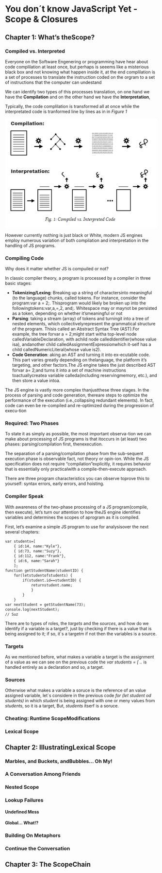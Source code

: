 # You don´t know JavaScript Yet - Scope & Closures



## Chapter 1: What’s theScope?

### Compiled vs. Interpreted
Everyone on the Software Engenering or programming have hear about code complilation at least once, but perhaps is seeems like a misterious black box and not knowing what happen inside it, at the end complilation is a set of processes to translate the instruction coded on the orgram to a set of instructions that the computer can undestand

We can identify two types of this processes translation, on one hand we have the **Compilation** and on the other hand we have the **Interpretation**, 

Typically, the code complilation is transformed all at once while the interpretated code is tranformed line by lines as in in *Figure 1*

![This is an image](./Img/Figure1.png)

However currently nothing is just black or White, modern JS engines employ numerous variation of both compilation and interpretation in the handling of JS programs.

### Compiling Code

Why does it matter whether JS is compuiled or not?

In classic compiler theory, a program is processed by a compiler in three basic stages:

- **Tokenizing/Lexing**:
    Breaking up a string of charactersinto meaningful (to the language) chunks, called tokens.
    For instance, consider the program:var a = 2;. Thisprogram would likely be broken up into the followingtokens:var,a,=,2, and;. Whitespace may or maynot be persisted as a token, depending on whether it’smeaningful or not
- **Parsing**:
    taking a stream (array) of tokens and turningit into a tree of nested elements, which collectivelyrepresent the grammatical structure of the program. Thisis called an Abstract Syntax Tree (AST).For example, the tree forvar a = 2;might start witha top-level node calledVariableDeclaration, with achild node calledIdentifier(whose value isa), andanother child calledAssignmentExpressionwhich it-self has a child calledNumericLiteral(whose value is2).
- **Code Generation**:
    aking an AST and turning it into ex-ecutable code. This part varies greatly depending on thelanguage, the platform it’s targeting, and other factors.The JS engine takes the just described AST forvar a= 2;and turns it into a set of machine instructions toactuallycreatea variable calleda(including reservingmemory, etc.), and then store a value intoa.

The JS engine is vastly more complex thanjustthese three stages. In the process of parsing and code generation, thereare steps to optimize the performance of the execution (i.e.,collapsing redundant elements). In fact, code can even be re-compiled and re-optimized during the progression of execu-tion

### Required: Two Phases
To state it as simply as possible, the most important observa-tion we can make about processing of JS programs is that itoccurs in (at least) two phases: parsing/compilation first, thenexecution.

The separation of a parsing/compilation phase from the sub-sequent execution phase is observable fact, not theory or opin-ion. While the JS specification does not require “compilation”explicitly, it requires behavior that is essentially only practicalwith a compile-then-execute approach.

There are three program characteristics you can observe toprove this to yourself: syntax errors, early errors, and hoisting.


### Compiler Speak

With awareness of the two-phase processing of a JS program(compile, then execute), let’s turn our attention to how theJS engine identifies variables and determines the scopes of aprogram as it is compiled.

First, let’s examine a simple JS program to use for analysisover the next several chapters:
```
var students=[
    { id:14, name:"Kyle"},
    { id:73, name:"Suzy"},
    { id:112, name:"Frank"},
    { id:6, name:"Sarah"}
    ];
function getStudentName(studentID) {
    for(letstudentofstudents) {
        if(student.id==studentID) {
            returnstudent.name;
            }
        }
    }
var nextStudent = getStudentName(73);
console.log(nextStudent);
// Suz
```

There are to types of roles, the *targets* and the *sources*, and how do we identify if a variable is a target?, just by checking if there is a value that is being assigned to it; if so, it´s a targetm if not then the variables is a source.

### Targets

As we mentioned before, what makes a variable a target is the assignment of a value as we can see on the previous code  the *var students = [ ..* is handled entirely as a declaration and so, a target.

### Sources

Otherwise what makes a variable a soruce is the reference of an value assigned variable, let´s considere in the previous code *for (let student od students)* in which *student* is being assigned with one or meny values from *students*, so it is a target, But, *students* itserf is a soruce.

### Cheating: Runtime ScopeModifications

### Lexical Scope



## Chapter 2: IllustratingLexical Scope

### Marbles, and Buckets, andBubbles... Oh My!

### A Conversation Among Friends

### Nested Scope

### Lookup Failures
#### Undefined Mess
#### Global... What!?

### Building On Metaphors

### Continue the Conversation




## Chapter 3: The ScopeChain